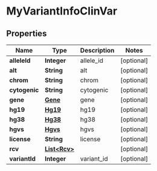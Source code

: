 
# MyVariantInfoClinVar

## Properties
Name | Type | Description | Notes
------------ | ------------- | ------------- | -------------
**alleleId** | **Integer** | allele_id |  [optional]
**alt** | **String** | alt |  [optional]
**chrom** | **String** | chrom |  [optional]
**cytogenic** | **String** | cytogenic |  [optional]
**gene** | [**Gene**](Gene.md) | gene |  [optional]
**hg19** | [**Hg19**](Hg19.md) | hg19 |  [optional]
**hg38** | [**Hg38**](Hg38.md) | hg38 |  [optional]
**hgvs** | [**Hgvs**](Hgvs.md) | hgvs |  [optional]
**license** | **String** | license |  [optional]
**rcv** | [**List&lt;Rcv&gt;**](Rcv.md) |  |  [optional]
**variantId** | **Integer** | variant_id |  [optional]



